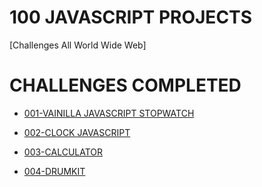 # 100 JAVASCRIPT PROJECTS

[Challenges All World Wide Web]

# CHALLENGES COMPLETED

- [001-VAINILLA JAVASCRIPT STOPWATCH](https://jonathanmanzanodiaz.github.io/100WebProjects/ALL-PROJECTS/001-StopWatch/)

- [002-CLOCK JAVASCRIPT](https://jonathanmanzanodiaz.github.io/100WebProjects/ALL-PROJECTS/002-Clock/)

- [003-CALCULATOR](https://jonathanmanzanodiaz.github.io/100WebProjects/ALL-PROJECTS/003-Calculator/)

- [004-DRUMKIT](https://jonathanmanzanodiaz.github.io/100WebProjects/ALL-PROJECTS/004-DrumKit/)
